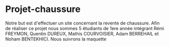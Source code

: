 # Projet-chaussure

Notre but est d'effectuer un site concernant la revente de chaussure. 
Afin de réaliser ce projet nous sommes 5 étudiants de 1ere année intégrant Rémi FREYMON, Quentin DUREUX, Mathis COURVOISIER, Adam BERREHAIL et Noham BENTEKHICI.
Nous suivrons la maquette 

